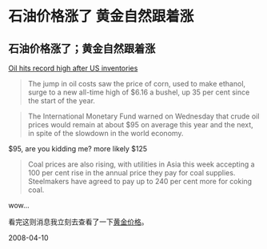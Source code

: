 # 石油价格涨了 黄金自然跟着涨

## 石油价格涨了；黄金自然跟着涨

[Oil hits record high after US inventories](http://www.ft.com/cms/s/d9718494-0652-11dd-802c-0000779fd2ac.html)

> The jump in oil costs saw the price of corn, used to make ethanol, surge to a new all-time high of $6.16 a bushel, up 35 per cent since the start of the year.

> The International Monetary Fund warned on Wednesday that crude oil prices would remain at about $95 on average this year and the next, in spite of the slowdown in the world economy.

$95, are you kidding me? more likely $125

>Coal prices are also rising, with utilities in Asia this week accepting a 100 per cent rise in the annual price they pay for coal supplies. Steelmakers have agreed to pay up to 240 per cent more for coking coal.

wow...


看完这则消息我立刻去查看了一下[黄金价格](http://goldprice.org/gold-price-per-gram.html)。

2008-04-10